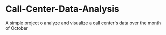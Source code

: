 # Call-Center-Data-Analysis
A simple project o analyze and visualize a call center's data over the month of October
